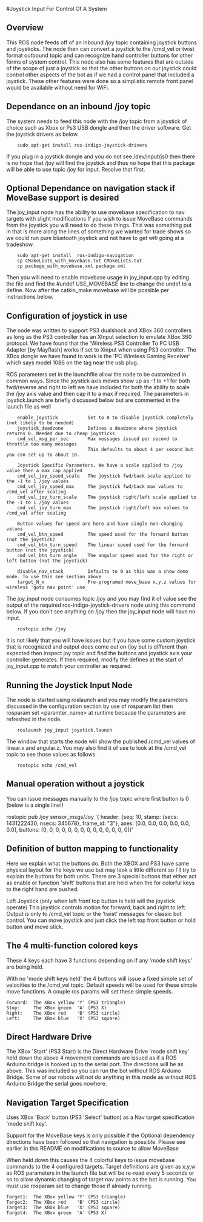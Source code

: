 #Joystick Input For Control Of A System

## Overview

This ROS node feeds off of an inbound /joy topic containing joystick buttons and joysticks.  The node then can convert a joystick to the /cmd_vel or twist format outbound topic and can recognize hand controller buttons for other forms of system control.  This node also has some features that are outside of the scope of just a joystick so that the other buttons on our joystick could control other aspects of the bot as if we had a control panel that included a joystick. These other features were done so a simplistic remote front panel would be available without need for WiFi. 

## Dependance on an inbound /joy topic

The system needs to feed this node with the /joy topic from a joystick of choice such as Xbox or Ps3 USB dongle and then the driver software.   Get the joystick drivers as below.

        sudo apt-get install ros-indigo-joystick-drivers

If you plug in a joystick dongle and you do not see /dev/input/js0 then there is no hope that /joy will find the joystick and thus no hope that this package will be able to use topic /joy for input.   Resolve that first.

## Optional Dependance on navigation stack if MoveBase support is desired

The joy_input node has the ability to use  movebase specification to nav targets with slight modifications
If you wish to issue MoveBase commands from the joystick you will need to do these things.  This was something put in that is more along the lines of something we wanted for trade shows so we could run pure bluetooth joystick and not have to get wifi going at a tradeshow.


        sudo apt-get install  ros-indigo-navigation
        cp CMakeLists_with_movebase.txt CMakeLists.txt
        cp package_with_movebase.xml package.xml

Then you will need to enable movebase usage in joy_input.cpp by editing the file and find the #undef USE_MOVEBASE line to change the   undef to a  define.    Now after the catkin_make movebase will be possible per instructions below.

## Configuration of joystick in use

The node was written to support PS3 dualshock and XBox 360 controllers as long as the PS3 controller has an XInput selection to emulate XBox 360 protocol.   We have found that the  'Wireless PS3 Controller To PC USB Adapter [by Mayflash] works if set to Xinput when using PS3 controller.  The XBox dongle we have found to work is the 'PC Wireless Gaming Receiver' which says model 1086 on the tag near the usb plug.

ROS parameters set in the launchfile allow the node to be customized in common ways.   Since the joystick axis moves show up as -1 to +1 for both fwd/reverse and right to left we have included for both the ability to scale the /joy axis value and then cap it to a max if required.  The parameters in joystick.launch are briefly discussed below but are commented in the launch file as well

        enable_joystick           Set to 0 to disable joystick completely (not likely to be needed)
        joystick_deadzone         Defines a deadzone where joystick returns 0. Needed due to cheap joysticks
        cmd_vel_msg_per_sec       Max messages issued per second to throttle too many messages
                                  This defaults to about 4 per second but you can set up to about 10.

        Joystick Specific Parameters. We have a scale applied to /joy value then a max cap applied
        cmd_vel_joy_speed_scale   The joystick fwd/back scale applied to the -1 to 1 /joy values
        cmd_vel_joy_speed_max     The joystick fwd/back max values to /cmd_vel after scaling
        cmd_vel_joy_turn_scale    The joystick right/left scale applied to the -1 to 1 /joy values
        cmd_vel_joy_turn_max      The joystick right/left max values to /cmd_val after scaling

        Button values for speed are here and have single non-changing values
        cmd_vel_btn_speed         The speed used for the forward button (not the joystick)
        cmd_vel_btn_turn_speed    The linear speed used for the forward button (not the joystick)
        cmd_vel_btn_turn_angle    The angular speed used for the right or left button (not the joystick)

        disable_nav_stack         Defaults to 0 as this was a show demo mode. To use this see section above
        target_N_x                Pre-programed move_base x,y,z values for wireless 'goto nav point' use

The joy_input node consumes topic /joy and you may find it of value see the output of the required ros-indigo-joystick-drivers node using this command below.  If you don't see anything on /joy then the joy_input node will have no input.

        rostopic echo /joy

It is not likely that you will have issues but if you have some custom joystick that is recognized and output does come out on /joy but is different than expected then inspect joy topic and find the buttons and joystick axis your controller generates.  If then required, modify the defines at the start of joy_input.cpp to match your controller as required.

## Running the Joystick Input Node

The node is started using roslaunch and you may modify the parameters discussed in the configuration section by use of rosparam list then rosparam set <paramter_name> <value>  at runtime because the parameters are refreshed in the node.

        roslaunch joy_input joystick.launch

The window that starts the node will show the published /cmd_vel values of linear.x and angular.z.
You may also find it of use to look at the /cmd_vel topic to see those values as follows

        rostopic echo /cmd_vel

## Manual operation without a joystick

You can issue messages manually to the /joy topic where first button is 0 (below is a single line!)

rostopic pub /joy sensor_msgs/Joy '{ header: {seq: 10, stamp: {secs: 1431222430, nsecs: 345678}, frame_id: "3"},
   axes: [0.0, 0.0, 0.0, 0.0, 0.0, 0.0], buttons: [0, 0, 0, 0, 0, 0, 0, 0, 0, 0, 0, 0, 0, 0]}'

## Definition of button mapping to functionality

Here we explain what the buttons do.  Both the XBOX and PS3 have same physical layout for the keys we use but may look a little different so I'll try to explain the buttons for both units.   There are 3 special buttons that either act as enable or function 'shift' buttons that are held when the for colorful keys to the right hand are pushed.

Left Joystick (only when left front top button is held will the joystick operate)
  This joystick controls motion for forward, back and right to left.  Output is only to /cmd_vel topic or the 'twist' messages for classic bot control.  You can move joystick and just click the left top front button or hold button and move stick.

## The 4 multi-function colored keys

These 4 keys each have 3 functions depending on if any 'mode shift keys' are being held.

With no 'mode shift keys held' the 4 buttons will issue a fixed simple set of velocities to the /cmd_vel topic.   Default speeds will be used for these simple move functions.  A couple ros params will set these simple speeds.

    Forward:  The XBox yellow 'Y' (PS3 triangle)
    Stop:     The XBox green  'A' (PS3 X)
    Right:    The XBox red    'B' (PS3 circle)
    Left:     The XBox blue   'X' (PS3 square)


## Direct Hardware Drive   
The XBox 'Start' (PS3 Start) is the Direct Hardware Drive 'mode shift key' held down the above 4 movement commands are issued as if a ROS Arduino bridge is hooked up to the serial port.  The directions will be as above. This was included so you can run the bot without ROS Arduino Bridge.  Some of our robots will not do anything in this mode as without ROS Arduino Bridge the serial goes nowhere. 


## Navigation Target Specification   
Uses XBox 'Back' button (PS3 'Select' button) as a Nav target specification 'mode shift key'.

Support for the MoveBase keys is only possible if the Optional dependency directions have been followed so that navigation is possible.  Please see earlier in this README on modifications to source to allow MoveBase

When held down this causes the 4 colorful keys to issue movebase commands to the 4 configured targets.  Target definitions are given as x,y,w as ROS parameters in the launch file but will be re-read every 5 seconds or so to allow dynamic changing of target nav points as the bot is running.  You must use  rosparam set to change those if already running.


    Target1:  The XBox yellow 'Y' (PS3 triangle)
    Target2:  The XBox red    'B' (PS3 circle)
    Target3:  The XBox blue   'X' (PS3 square)
    Target4:  The XBox green  'A' (PS3 X)

        
